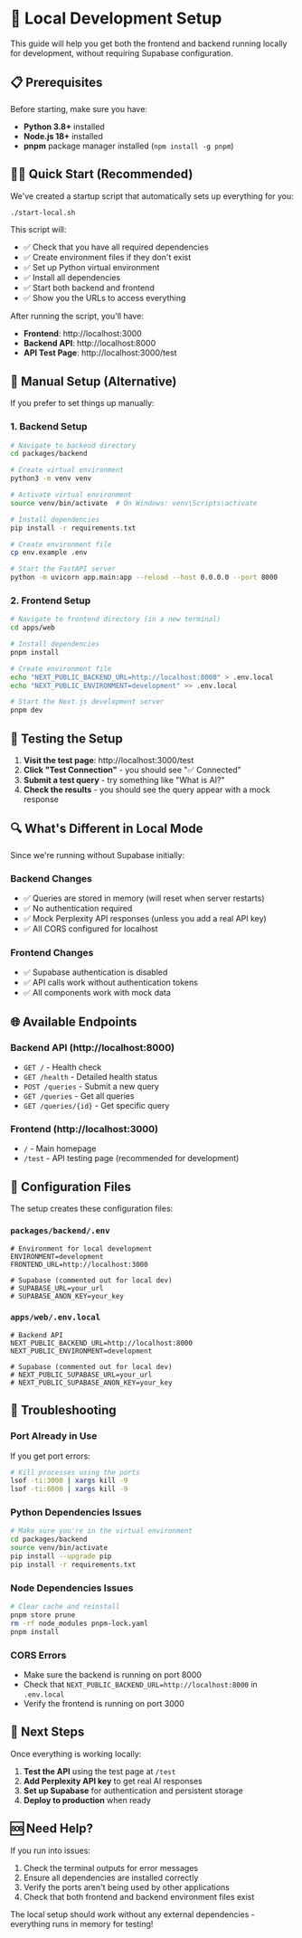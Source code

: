 # 🚀 Local Development Setup

This guide will help you get both the frontend and backend running locally for development, without requiring Supabase configuration.

## 📋 Prerequisites

Before starting, make sure you have:

- **Python 3.8+** installed
- **Node.js 18+** installed  
- **pnpm** package manager installed (`npm install -g pnpm`)

## 🏃‍♂️ Quick Start (Recommended)

We've created a startup script that automatically sets up everything for you:

```bash
./start-local.sh
```

This script will:
- ✅ Check that you have all required dependencies
- ✅ Create environment files if they don't exist
- ✅ Set up Python virtual environment
- ✅ Install all dependencies
- ✅ Start both backend and frontend
- ✅ Show you the URLs to access everything

After running the script, you'll have:
- **Frontend**: http://localhost:3000
- **Backend API**: http://localhost:8000  
- **API Test Page**: http://localhost:3000/test

## 🔧 Manual Setup (Alternative)

If you prefer to set things up manually:

### 1. Backend Setup

```bash
# Navigate to backend directory
cd packages/backend

# Create virtual environment
python3 -m venv venv

# Activate virtual environment
source venv/bin/activate  # On Windows: venv\Scripts\activate

# Install dependencies
pip install -r requirements.txt

# Create environment file
cp env.example .env

# Start the FastAPI server
python -m uvicorn app.main:app --reload --host 0.0.0.0 --port 8000
```

### 2. Frontend Setup

```bash
# Navigate to frontend directory (in a new terminal)
cd apps/web

# Install dependencies
pnpm install

# Create environment file
echo "NEXT_PUBLIC_BACKEND_URL=http://localhost:8000" > .env.local
echo "NEXT_PUBLIC_ENVIRONMENT=development" >> .env.local

# Start the Next.js development server
pnpm dev
```

## 🧪 Testing the Setup

1. **Visit the test page**: http://localhost:3000/test
2. **Click "Test Connection"** - you should see "✅ Connected"
3. **Submit a test query** - try something like "What is AI?"
4. **Check the results** - you should see the query appear with a mock response

## 🔍 What's Different in Local Mode

Since we're running without Supabase initially:

### Backend Changes
- ✅ Queries are stored in memory (will reset when server restarts)
- ✅ No authentication required
- ✅ Mock Perplexity API responses (unless you add a real API key)
- ✅ All CORS configured for localhost

### Frontend Changes  
- ✅ Supabase authentication is disabled
- ✅ API calls work without authentication tokens
- ✅ All components work with mock data

## 🌐 Available Endpoints

### Backend API (http://localhost:8000)
- `GET /` - Health check
- `GET /health` - Detailed health status
- `POST /queries` - Submit a new query
- `GET /queries` - Get all queries
- `GET /queries/{id}` - Get specific query

### Frontend (http://localhost:3000)
- `/` - Main homepage
- `/test` - API testing page (recommended for development)

## 🔧 Configuration Files

The setup creates these configuration files:

### `packages/backend/.env`
```env
# Environment for local development
ENVIRONMENT=development
FRONTEND_URL=http://localhost:3000

# Supabase (commented out for local dev)
# SUPABASE_URL=your_url
# SUPABASE_ANON_KEY=your_key
```

### `apps/web/.env.local`
```env
# Backend API
NEXT_PUBLIC_BACKEND_URL=http://localhost:8000
NEXT_PUBLIC_ENVIRONMENT=development

# Supabase (commented out for local dev)  
# NEXT_PUBLIC_SUPABASE_URL=your_url
# NEXT_PUBLIC_SUPABASE_ANON_KEY=your_key
```

## 🐛 Troubleshooting

### Port Already in Use
If you get port errors:
```bash
# Kill processes using the ports
lsof -ti:3000 | xargs kill -9
lsof -ti:8000 | xargs kill -9
```

### Python Dependencies Issues
```bash
# Make sure you're in the virtual environment
cd packages/backend
source venv/bin/activate
pip install --upgrade pip
pip install -r requirements.txt
```

### Node Dependencies Issues
```bash
# Clear cache and reinstall
pnpm store prune
rm -rf node_modules pnpm-lock.yaml
pnpm install
```

### CORS Errors
- Make sure the backend is running on port 8000
- Check that `NEXT_PUBLIC_BACKEND_URL=http://localhost:8000` in `.env.local`
- Verify the frontend is running on port 3000

## 🔄 Next Steps

Once everything is working locally:

1. **Test the API** using the test page at `/test`
2. **Add Perplexity API key** to get real AI responses
3. **Set up Supabase** for authentication and persistent storage
4. **Deploy to production** when ready

## 🆘 Need Help?

If you run into issues:
1. Check the terminal outputs for error messages
2. Ensure all dependencies are installed correctly
3. Verify the ports aren't being used by other applications
4. Check that both frontend and backend environment files exist

The local setup should work without any external dependencies - everything runs in memory for testing! 